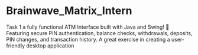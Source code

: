 ﻿# Brainwave_Matrix_Intern
 Task 1
 a fully functional ATM Interface built with Java and Swing! 🏧 Featuring secure PIN authentication, balance checks, withdrawals, deposits, PIN changes, and transaction history. A great exercise in creating a user-friendly desktop application
